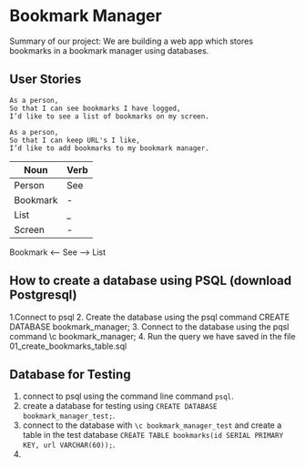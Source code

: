 # Bookmark Manager

Summary of our project:
We are building a web app which stores bookmarks in a bookmark manager using databases.

## User Stories

```
As a person,
So that I can see bookmarks I have logged,
I’d like to see a list of bookmarks on my screen.
```  

```
As a person,
So that I can keep URL's I like,
I’d like to add bookmarks to my bookmark manager.
```


| Noun | Verb |
|-----|-----|
| Person | See |
| Bookmark | -  |
| List |    _    |    
| Screen |    -   |    

Bookmark <— See —> List

## How to create a database using PSQL (download Postgresql)

1.Connect to psql
2. Create the database using the psql command CREATE DATABASE bookmark_manager;
3. Connect to the database using the pqsl command \c bookmark_manager;
4. Run the query we have saved in the file 01_create_bookmarks_table.sql

## Database for Testing
1. connect to psql using the command line command `psql`.
0. create a database for testing using `CREATE DATABASE bookmark_manager_test;`.
0. connect to the database with `\c bookmark_manager_test` and create a table in the test database `CREATE TABLE bookmarks(id SERIAL PRIMARY KEY, url VARCHAR(60));`.
0.

